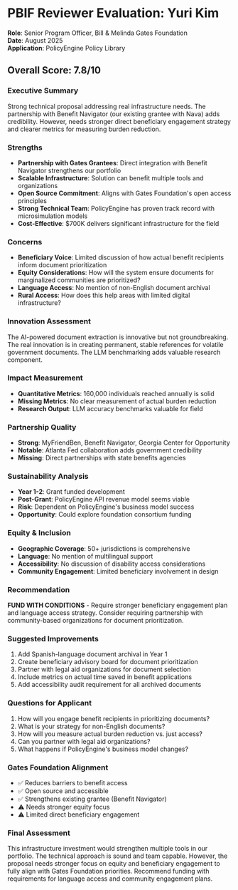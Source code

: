 # PBIF Reviewer Evaluation: Yuri Kim
**Role**: Senior Program Officer, Bill & Melinda Gates Foundation  
**Date**: August 2025  
**Application**: PolicyEngine Policy Library

## Overall Score: 7.8/10

### Executive Summary
Strong technical proposal addressing real infrastructure needs. The partnership with Benefit Navigator (our existing grantee with Nava) adds credibility. However, needs stronger direct beneficiary engagement strategy and clearer metrics for measuring burden reduction.

### Strengths
- **Partnership with Gates Grantees**: Direct integration with Benefit Navigator strengthens our portfolio
- **Scalable Infrastructure**: Solution can benefit multiple tools and organizations
- **Open Source Commitment**: Aligns with Gates Foundation's open access principles
- **Strong Technical Team**: PolicyEngine has proven track record with microsimulation models
- **Cost-Effective**: $700K delivers significant infrastructure for the field

### Concerns
- **Beneficiary Voice**: Limited discussion of how actual benefit recipients inform document prioritization
- **Equity Considerations**: How will the system ensure documents for marginalized communities are prioritized?
- **Language Access**: No mention of non-English document archival
- **Rural Access**: How does this help areas with limited digital infrastructure?

### Innovation Assessment
The AI-powered document extraction is innovative but not groundbreaking. The real innovation is in creating permanent, stable references for volatile government documents. The LLM benchmarking adds valuable research component.

### Impact Measurement
- **Quantitative Metrics**: 160,000 individuals reached annually is solid
- **Missing Metrics**: No clear measurement of actual burden reduction
- **Research Output**: LLM accuracy benchmarks valuable for field

### Partnership Quality
- **Strong**: MyFriendBen, Benefit Navigator, Georgia Center for Opportunity
- **Notable**: Atlanta Fed collaboration adds government credibility
- **Missing**: Direct partnerships with state benefits agencies

### Sustainability Analysis
- **Year 1-2**: Grant funded development
- **Post-Grant**: PolicyEngine API revenue model seems viable
- **Risk**: Dependent on PolicyEngine's business model success
- **Opportunity**: Could explore foundation consortium funding

### Equity & Inclusion
- **Geographic Coverage**: 50+ jurisdictions is comprehensive
- **Language**: No mention of multilingual support
- **Accessibility**: No discussion of disability access considerations
- **Community Engagement**: Limited beneficiary involvement in design

### Recommendation
**FUND WITH CONDITIONS** - Require stronger beneficiary engagement plan and language access strategy. Consider requiring partnership with community-based organizations for document prioritization.

### Suggested Improvements
1. Add Spanish-language document archival in Year 1
2. Create beneficiary advisory board for document prioritization
3. Partner with legal aid organizations for document selection
4. Include metrics on actual time saved in benefit applications
5. Add accessibility audit requirement for all archived documents

### Questions for Applicant
1. How will you engage benefit recipients in prioritizing documents?
2. What is your strategy for non-English documents?
3. How will you measure actual burden reduction vs. just access?
4. Can you partner with legal aid organizations?
5. What happens if PolicyEngine's business model changes?

### Gates Foundation Alignment
- ✅ Reduces barriers to benefit access
- ✅ Open source and accessible
- ✅ Strengthens existing grantee (Benefit Navigator)
- ⚠️ Needs stronger equity focus
- ⚠️ Limited direct beneficiary engagement

### Final Assessment
This infrastructure investment would strengthen multiple tools in our portfolio. The technical approach is sound and team capable. However, the proposal needs stronger focus on equity and beneficiary engagement to fully align with Gates Foundation priorities. Recommend funding with requirements for language access and community engagement plans.